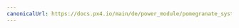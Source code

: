 ```yaml
---
canonicalUrl: https://docs.px4.io/main/de/power_module/pomegranate_systems_pm
---
```


<Redirect to="../dronecan/pomegranate_systems_pm" />

